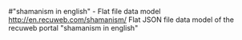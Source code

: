 #"shamanism in english" - Flat file data model
http://en.recuweb.com/shamanism/
Flat JSON file data model of the recuweb portal "shamanism in english"
